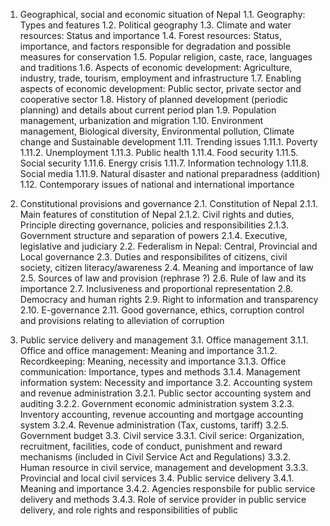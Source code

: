 1. Geographical, social and economic situation of Nepal
1.1. Geography: Types and features
1.2. Political geography
1.3. Climate and water resources: Status and importance
1.4. Forest resources: Status, importance, and factors responsible for degradation and possible measures for conservation
1.5. Popular religion, caste, race, languages and traditions
1.6. Aspects of economic development: Agriculture, industry, trade, tourism, employment and infrastructure
1.7. Enabling aspects of economic development: Public sector, private sector and cooperative sector
1.8. History of planned development (periodic planning) and details about current period plan
1.9. Population management, urbanization and migration
1.10. Environment management, Biological diversity, Environmental pollution, Climate change and Sustainable development
1.11. Trending issues
1.11.1. Poverty
1.11.2. Unemployment
1.11.3. Public health
1.11.4. Food security
1.11.5. Social security
1.11.6. Energy crisis
1.11.7. Information technology
1.11.8. Social media
1.11.9. Natural disaster and national preparadness (addition)
1.12. Contemporary issues of national and international importance

2. Constitutional provisions and governance
2.1. Constitution of Nepal
2.1.1. Main features of constitution of Nepal
2.1.2. Civil rights and duties, Principle directing governance, policies and responsibilities
2.1.3. Government structure and separation of powers
2.1.4. Executive, legislative and judiciary
2.2. Federalism in Nepal: Central, Provincial and Local governance
2.3. Duties and responsibilites of citizens, civil society, citizen literacy/awareness
2.4. Meaning and importance of law
2.5. Sources of law and provision (rephrase ?)
2.6. Rule of law and its importance
2.7. Inclusiveness and proportional representation
2.8. Democracy and human rights
2.9. Right to information and transparency
2.10. E-governance
2.11. Good governance, ethics, corruption control and provisions relating to alleviation of corruption

3. Public service delivery and management
3.1. Office management
3.1.1. Office and office management: Meaning and importance
3.1.2. Recordkeeping: Meaning, necessity and importance
3.1.3. Office communication: Importance, types and methods
3.1.4. Management information system: Necessity and importance
3.2. Accounting system and revenue administration
3.2.1. Public sector accounting system and auditing
3.2.2. Government economic administration system
3.2.3. Inventory accounting, revenue accounting and mortgage accounting system
3.2.4. Revenue administration (Tax, customs, tariff)
3.2.5. Government budget
3.3. Civil service
3.3.1. Civil serice: Organization, recruitment, facilities, code of conduct, punishment and reward mechanisms (included in Civil Service Act and Regulations)
3.3.2. Human resource in civil service, management and development
3.3.3. Provincial and local civil services
3.4. Public service delivery
3.4.1. Meaning and importance
3.4.2. Agencies responsbile for public service delivery and methods
3.4.3. Role of service provider in public service delivery, and role rights and responsibilities of public
